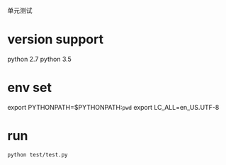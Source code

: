 单元测试


# version support
python 2.7
python 3.5

# env set
export PYTHONPATH=$PYTHONPATH:`pwd`
export LC_ALL=en_US.UTF-8

# run
```
python test/test.py
```

